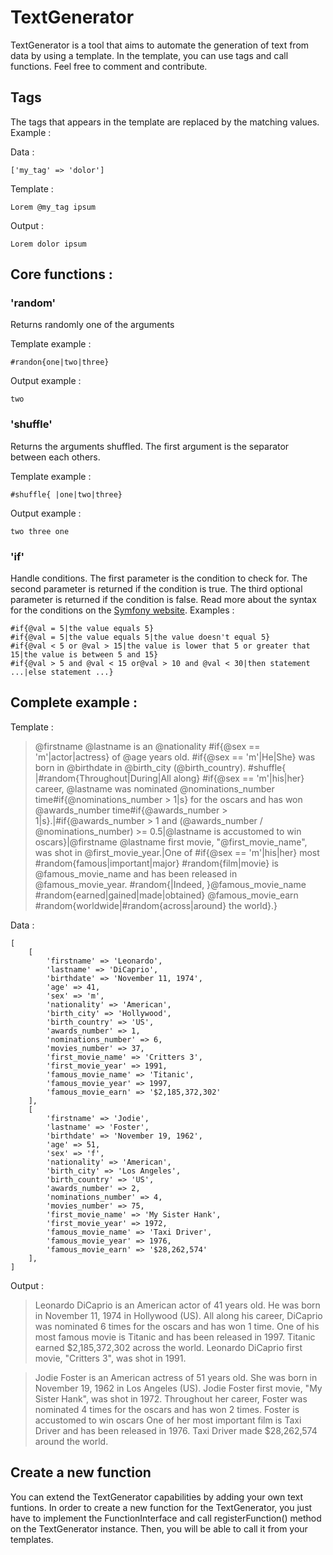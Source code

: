 # TextGenerator

TextGenerator is a tool that aims to automate the generation of text from data by using a template. 
In the template, you can use tags and call functions.
Feel free to comment and contribute.

## Tags

The tags that appears in the template are replaced by the matching values. Example :

Data :

    ['my_tag' => 'dolor']

Template :

    Lorem @my_tag ipsum

Output :

    Lorem dolor ipsum

## Core functions :

### 'random'

Returns randomly one of the arguments

Template example :

    #randon{one|two|three}

Output example :

    two

### 'shuffle'

Returns the arguments shuffled. The first argument is the separator between each others.

Template example :

    #shuffle{ |one|two|three}

Output example :

    two three one

### 'if'

Handle conditions. The first parameter is the condition to check for. The second parameter is returned if the condition is true. The third optional parameter is returned if the condition is false.
Read more about the syntax for the conditions on the [Symfony website](http://symfony.com/doc/current/components/expression_language/syntax.html).
Examples :

    #if{@val = 5|the value equals 5}
    #if{@val = 5|the value equals 5|the value doesn't equal 5}
    #if{@val < 5 or @val > 15|the value is lower that 5 or greater that 15|the value is between 5 and 15}
    #if{@val > 5 and @val < 15 or@val > 10 and @val < 30|then statement ...|else statement ...}

## Complete example :

Template :

> @firstname @lastname is an @nationality #if{@sex == 'm'|actor|actress} of @age years old. #if{@sex == 'm'|He|She} was born in @birthdate in @birth_city (@birth_country). #shuffle{ |#random{Throughout|During|All along} #if{@sex == 'm'|his|her} career, @lastname was nominated @nominations_number time#if{@nominations_number > 1|s} for the oscars and has won @awards_number time#if{@awards_number > 1|s}.|#if{@awards_number > 1 and (@awards_number / @nominations_number) >= 0.5|@lastname is accustomed to win oscars}|@firstname @lastname first movie, "@first_movie_name", was shot in @first_movie_year.|One of #if{@sex == 'm'|his|her} most #random{famous|important|major} #random{film|movie} is @famous_movie_name and has been released in @famous_movie_year. #random{|Indeed, }@famous_movie_name #random{earned|gained|made|obtained} @famous_movie_earn #random{worldwide|#random{across|around} the world}.}

Data :

    [
        [
            'firstname' => 'Leonardo',
            'lastname' => 'DiCaprio',
            'birthdate' => 'November 11, 1974',
            'age' => 41,
            'sex' => 'm',
            'nationality' => 'American',
            'birth_city' => 'Hollywood',
            'birth_country' => 'US',
            'awards_number' => 1,
            'nominations_number' => 6,
            'movies_number' => 37,
            'first_movie_name' => 'Critters 3',
            'first_movie_year' => 1991,
            'famous_movie_name' => 'Titanic',
            'famous_movie_year' => 1997,
            'famous_movie_earn' => '$2,185,372,302'
        ],
        [
            'firstname' => 'Jodie',
            'lastname' => 'Foster',
            'birthdate' => 'November 19, 1962',
            'age' => 51,
            'sex' => 'f',
            'nationality' => 'American',
            'birth_city' => 'Los Angeles',
            'birth_country' => 'US',
            'awards_number' => 2,
            'nominations_number' => 4,
            'movies_number' => 75,
            'first_movie_name' => 'My Sister Hank',
            'first_movie_year' => 1972,
            'famous_movie_name' => 'Taxi Driver',
            'famous_movie_year' => 1976,
            'famous_movie_earn' => '$28,262,574'
        ],
    ]

Output :

> Leonardo DiCaprio is an American actor of 41 years old. He was born in November 11, 1974 in Hollywood (US). All along his career, DiCaprio was nominated 6 times for the oscars and has won 1 time. One of his most famous movie is Titanic and has been released in 1997. Titanic earned $2,185,372,302 across the world. Leonardo DiCaprio first movie, "Critters 3", was shot in 1991. 

> Jodie Foster is an American actress of 51 years old. She was born in November 19, 1962 in Los Angeles (US). Jodie Foster first movie, "My Sister Hank", was shot in 1972. Throughout her career, Foster was nominated 4 times for the oscars and has won 2 times. Foster is accustomed to win oscars One of her most important film is Taxi Driver and has been released in 1976. Taxi Driver made $28,262,574 around the world.

## Create a new function

You can extend the TextGenerator capabilities by adding your own text funtions. In order to create a new function for the TextGenerator, you just have to implement the FunctionInterface and call registerFunction() method on the TextGenerator instance. Then, you will be able to call it from your templates.